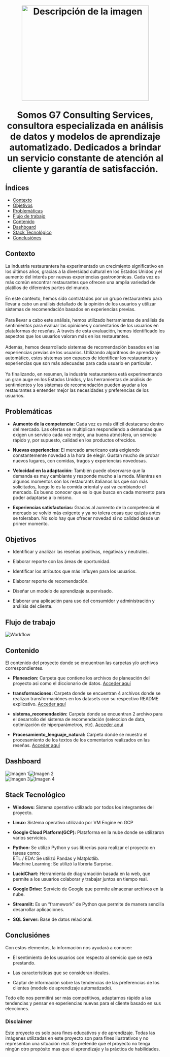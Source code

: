 <h1 align=center>
   <img src="https://github.com/marcoslarran/Proyecto-Final/blob/main/assets/g7_logo.jpeg" alt="Descripción de la imagen" width="400" height="300">

Somos G7 Consulting Services, consultora especializada en análisis de datos y modelos de aprendizaje automatizado. Dedicados a brindar un servicio constante de atención al cliente y garantía de satisfacción.

## Índices
- [Contexto](#contexto)
- [Objetivos](#objetivos)
- [Problemáticas](#problemáticas)
- [Flujo de trabajo](#flujo-de-trabajo)
- [Contenido](#contenido)
- [Dashboard](#dashboard)
- [Stack Tecnológico](#stack-tecnológico)
- [Conclusiónes](#conclusiónes)


## Contexto

La industria restaurantera ha experimentado un crecimiento significativo en los últimos años, gracias a la diversidad cultural en los Estados Unidos y el aumento del interés por nuevas experiencias gastronómicas. Cada vez es más común encontrar restaurantes que ofrecen una amplia variedad de platillos de diferentes partes del mundo.<br><br>
En este contexto, hemos sido contratados por un grupo restaurantero para llevar a cabo un análisis detallado de la opinión de los usuarios y utilizar sistemas de recomendación basados en experiencias previas.<br><br>
Para llevar a cabo este análisis, hemos utilizado herramientas de análisis de sentimientos para evaluar las opiniones y comentarios de los usuarios en plataformas de reseñas. A través de esta evaluación, hemos identificado los aspectos que los usuarios valoran más en los restaurantes.<br><br>
Además, hemos desarrollado sistemas de recomendación basados en las experiencias previas de los usuarios. Utilizando algoritmos de aprendizaje automático, estos sistemas son capaces de identificar los restaurantes y experiencias que son más adecuadas para cada usuario en particular.<br><br>
Ya finalizando, en resumen, la industria restaurantera está experimentando un gran auge en los Estados Unidos, y las herramientas de análisis de sentimientos y los sistemas de recomendación pueden ayudar a los restaurantes a entender mejor las necesidades y preferencias de los usuarios.
   
 ## Problemáticas
 
* **Aumento de la competencia:** Cada vez es más dificil destacarse dentro del mercado. Las ofertas se multiplican respondiendo a demandas que exigen un servicio cada vez mejor, una buena atmósfera, un servicio rápido y, por supuesto, calidad en los productos ofrecidos.
   
* **Nuevas experiencias:** El mercado americano está exigiendo constantemente novedad a la hora de elegir. Gustan mucho de probar nuevos lugares, con comidas, tragos y experiencias novedosas.
   
* **Velocidad en la adaptación:** También puede observarse que la demanda es muy cambiante y responde mucho a la moda. Mientras en algunos momentos son los restaurants italianos los que son más solicitados, luego lo es la comida oriental y así va cambiando el mercado. Es bueno conocer que es lo que busca en cada momento para poder adaptarse a lo mismo.
   
* **Experiencias satisfactorias:** Gracias al aumento de la competencia el mercado se volvió más exigente y ya no tolera cosas que quizás antes se toleraban. No solo hay que ofrecer novedad si no calidad desde un primer momento.
   
## Objetivos

* Identificar y analizar las reseñas positivas, negativas y neutrales.
   
* Elaborar reporte con las áreas de oportunidad.
   
* Identificar los atributos que más influyen para los usuarios.
   
* Elaborar reporte de recomendación.
   
* Diseñar un modelo de aprendizaje supervisado.
   
* Elaborar una aplicación para uso del consumidor y administración y análisis del cliente.
   
  
## Flujo de trabajo
 <img src="https://github.com/marcoslarran/Proyecto-Final/blob/main/assets/Workflow.png" alt="Workflow">


## Contenido

El contenido del proyecto donde se encuentran las carpetas y/o archivos correspondientes.

* **Planeacion:** Carpeta que contiene los archivos de planeación del proyecto asi como el diccionario de datos. [Acceder aquí](https://github.com/marcoslarran/Projects/Español/Proyecto-Final/tree/main/Planeaci%C3%B3n)


* **transformaciones:** Carpeta donde se encuentran 4 archivos donde se realizan transformaciónes en los datasets con su respectivo README explicativo. [Acceder aquí](https://github.com/marcoslarran/Projects/Español/Proyecto-Final/tree/main/transformaciones)

* **sistema_recomendación:** Carpeta donde se encuentran 2 archivo para el desarrollo del sistema de recomendación (seleccion de data, optimización de hiperparámetros, etc). [Acceder aquí](https://github.com/marcoslarran/Projects/Español/Proyecto-Final/tree/main/sistema_recomendaci%C3%B3n)

* **Procesamiento_lenguaje_natural:** Carpeta donde se muestra el procesamiento de los textos de los comentarios realizados en las reseñas. [Acceder aquí](https://github.com/marcoslarran/Projects/Español/Proyecto-Final/tree/main/Procesamiento_lenguaje_natural)


## Dashboard
<div style="display:flex;">
    <img src="https://github.com/marcoslarran/Projects/Español/Proyecto-Final/blob/main/assets/db1.jpg" alt="Imagen 1">
    <img src="https://github.com/marcoslarran/Projects/Español/Proyecto-Final/blob/main/assets/db2.jpg" alt="Imagen 2">
</div>

<div style="display:flex;">
    <img src="https://github.com/marcoslarran/Projects/Español/Proyecto-Final/blob/main/assets/db3.jpg" alt="Imagen 3">
    <img src="https://github.com/marcoslarran/Projects/Español/Proyecto-Final/blob/main/assets/db4.jpg" alt="Imagen 4">
</div>


   
## Stack Tecnológico
- **Windows:** Sistema operativo utilizado por todos los integrantes del proyecto.
   
- **Linux:** Sistema operativo utilizado por VM Engine en GCP
   
- **Google Cloud Platform(GCP):** Plataforma en la nube donde se utilizaron varios servicios.
   
- **Python:** Se utilizó Python y sus librerías para realizar el proyecto en tareas como:<br>
      ETL / EDA: Se utilizó Pandas y Matplotlib.<br>
      Machine Learning: Se utilizó la librería Surprise.
   
- **LucidChart:** Herramienta de diagramación basada en la web, que permite a los usuarios colaborar y trabajar juntos en tiempo real.
   
- **Google Drive:** Servicio de Google que permite almacenar archivos en la nube.
   
- **Streamlit:** Es un “framework” de Python que permite de manera sencilla desarrollar aplicaciones.  
   
- **SQL Server:** Base de datos relacional.
   
## Conclusiónes
   
Con estos elementos, la información nos ayudará a conocer:
   
* El sentimiento de los usuarios con respecto al servicio que se está prestando.
   
* Las características que se consideran ideales.
   
* Captar de información sobre las tendencias de las preferencias de los clientes (modelo de aprendizaje automatizado).<br>
   
Todo ello nos permitirá ser más competitivos, adaptarnos rápido a las tendencias y pensar en experiencias nuevas para el cliente basado en sus elecciones.

### Disclaimer
   Este proyecto es solo para fines educativos y de aprendizaje. Todas las imágenes utilizadas en este proyecto son para fines ilustrativos y no representan una situación real. Se pretende que el proyecto no tenga ningún otro propósito mas que el aprendizaje y la práctica de habilidades.

